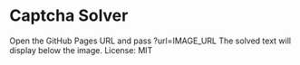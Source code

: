 # Captcha Solver
Open the GitHub Pages URL and pass ?url=IMAGE_URL
The solved text will display below the image.
License: MIT

